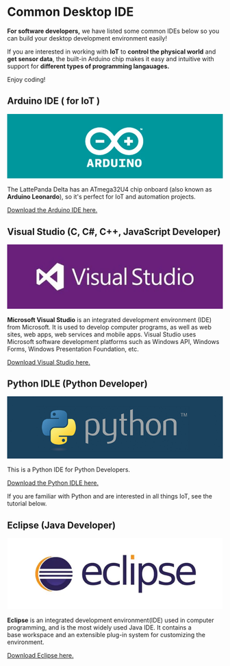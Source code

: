 # Common Desktop IDE

**For software developers,** we have listed some common IDEs below so you can build your desktop development environment easily! 

If you are interested in working with **IoT** to **control the physical world** and **get sensor data**, the built-in Arduino chip makes it easy and intuitive with support for **different types of programming langauages.**

Enjoy coding!


## Arduino IDE ( for IoT ) 

![](../../assets/images/Arduino_Logo.webp)

The LattePanda Delta has an ATmega32U4 chip onboard (also known as **Arduino Leonardo**), so it's perfect for IoT and automation projects. 

 <a href="https://www.arduino.cc/en/Main/Software" target="_blank">Download the Arduino IDE here.</a>

## Visual Studio (C, C#, C++, JavaScript Developer)

![](../../assets/images/Visual_Studio_Logo.webp)

**Microsoft Visual Studio** is an integrated development environment (IDE) from Microsoft. It is used to develop computer programs, as well as web sites, web apps, web services and mobile apps. Visual Studio uses Microsoft software development platforms such as Windows API, Windows Forms, Windows Presentation Foundation, etc.

 <a href="https://www.visualstudio.com/" target="_blank">Download Visual Studio here.</a>

## Python IDLE (Python Developer) 

![](../../assets/images/Python_Logo.webp)

This is a Python IDE for Python Developers. 

 <a href="https://www.python.org/downloads/" target="_blank">Download the Python IDLE here.</a>

If you are familiar with Python and are interested in all things IoT, see the tutorial below.

## Eclipse (Java Developer)

![](../../assets/images/Eclipse_Logo.webp)

**Eclipse** is an integrated development environment(IDE) used in computer programming, and is the most widely used Java IDE. It contains a base workspace and an extensible plug-in system for customizing the environment.  

 <a href="https://www.eclipse.org/downloads/" target="_blank">Download Eclipse here.</a>




